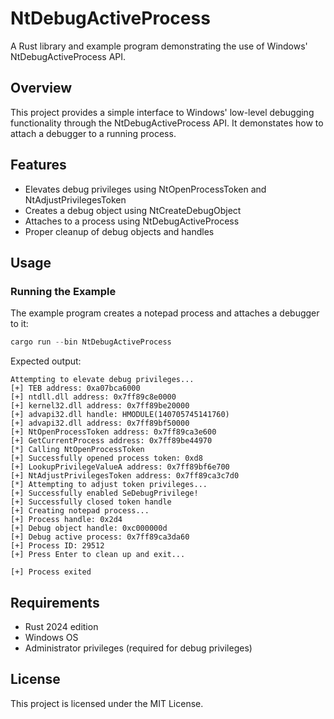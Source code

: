 # NtDebugActiveProcess

A Rust library and example program demonstrating the use of Windows' NtDebugActiveProcess API.

## Overview

This project provides a simple interface to Windows' low-level debugging functionality through the NtDebugActiveProcess API. It demonstates how to attach a debugger to a running process.

## Features

* Elevates debug privileges using NtOpenProcessToken and NtAdjustPrivilegesToken
* Creates a debug object using NtCreateDebugObject
* Attaches to a process using NtDebugActiveProcess
* Proper cleanup of debug objects and handles

## Usage

### Running the Example

The example program creates a notepad process and attaches a debugger to it:

```powershell
cargo run --bin NtDebugActiveProcess
```

Expected output:
```
Attempting to elevate debug privileges...
[+] TEB address: 0xa07bca6000
[+] ntdll.dll address: 0x7ff89c8e0000
[+] kernel32.dll address: 0x7ff89be20000
[+] advapi32.dll handle: HMODULE(140705745141760)
[+] advapi32.dll address: 0x7ff89bf50000
[+] NtOpenProcessToken address: 0x7ff89ca3e600
[+] GetCurrentProcess address: 0x7ff89be44970
[*] Calling NtOpenProcessToken
[+] Successfully opened process token: 0xd8
[+] LookupPrivilegeValueA address: 0x7ff89bf6e700
[+] NtAdjustPrivilegesToken address: 0x7ff89ca3c7d0
[*] Attempting to adjust token privileges...
[+] Successfully enabled SeDebugPrivilege!
[+] Successfully closed token handle
[+] Creating notepad process...
[+] Process handle: 0x2d4
[+] Debug object handle: 0xc000000d
[+] Debug active process: 0x7ff89ca3da60
[+] Process ID: 29512
[+] Press Enter to clean up and exit...

[+] Process exited
```

## Requirements

* Rust 2024 edition
* Windows OS
* Administrator privileges (required for debug privileges)

## License

This project is licensed under the MIT License. 